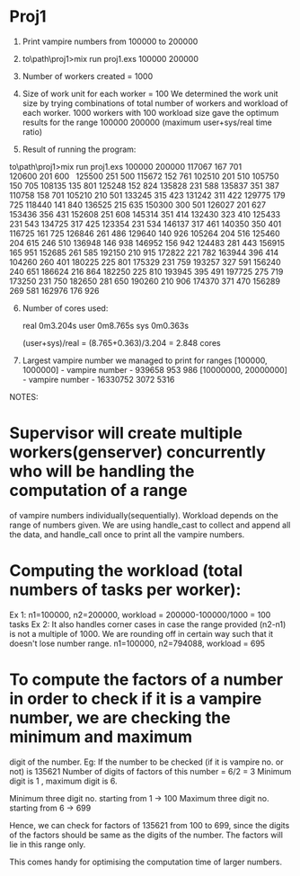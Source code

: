 # Proj1

1. Print vampire numbers from 100000 to 200000

2. to\path\proj1>mix run proj1.exs 100000 200000

3. Number of workers created = 1000

4. Size of work unit for each worker = 100
   We determined the work unit size by trying combinations of total number of workers 
   and workload of each worker. 1000 workers with 100 workload size gave the optimum results
   for the range 100000 200000
   (maximum user+sys/real time ratio)

5. Result of running the program:
   
to\path\proj1>mix run proj1.exs 100000 200000
117067 167 701 <br />
120600 201 600 &nbsp;
125500 251 500
115672 152 761
102510 201 510
105750 150 705
108135 135 801
125248 152 824
135828 231 588
135837 351 387
110758 158 701
105210 210 501
133245 315 423
131242 311 422
129775 179 725
118440 141 840
136525 215 635
150300 300 501
126027 201 627
153436 356 431
152608 251 608
145314 351 414
132430 323 410
125433 231 543
134725 317 425
123354 231 534
146137 317 461
140350 350 401
116725 161 725
126846 261 486
129640 140 926
105264 204 516
125460 204 615 246 510
136948 146 938
146952 156 942
124483 281 443
156915 165 951
152685 261 585
192150 210 915
172822 221 782
163944 396 414
104260 260 401
180225 225 801
175329 231 759
193257 327 591
156240 240 651
186624 216 864
182250 225 810
193945 395 491
197725 275 719
173250 231 750
182650 281 650
190260 210 906
174370 371 470
156289 269 581
162976 176 926

6. Number of cores used:

   real 0m3.204s
   user 0m8.765s
   sys  0m0.363s

   (user+sys)/real = (8.765+0.363)/3.204 = 2.848 cores

7. Largest vampire number we managed to print for ranges [100000, 1000000] - vampire number - 939658 953 986
							 [10000000, 20000000] - vampire number - 16330752 3072 5316


NOTES:

# Supervisor will create multiple workers(genserver) concurrently who will be handling the computation of a range
  of vampire numbers individually(sequentially). Workload depends on the range of numbers given.
  We are using handle_cast to collect and append all the data, and handle_call once to print all the vampire numbers.

# Computing the workload (total numbers of tasks per worker):

  Ex 1: n1=100000, n2=200000, workload = 200000-100000/1000 = 100 tasks
  Ex 2: It also handles corner cases in case the range provided (n2-n1) is not a multiple of 1000.
        We are rounding off in certain way such that it doesn't lose number range.
        n1=100000, n2=794088, workload = 695

# To compute the factors of a number in order to check if it is a vampire number, we are checking the minimum and maximum 
  digit of the number. 
  Eg: If the number to be checked (if it is vampire no. or not) is 135621
  Number of digits of factors of this number = 6/2 = 3
  Minimum digit is 1 , maximum digit is 6. 

  Minimum three digit no. starting from 1 -> 100
  Maximum three digit no. starting from 6 -> 699

  Hence, we can check for factors of 135621 from 100 to 699, since the digits of the factors should be 
  same as the digits of the number. The factors will lie in this range only.
  
  This comes handy for optimising the computation time of larger numbers.




